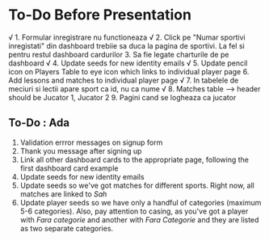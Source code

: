 # To-Do Before Presentation

√ 1. Formular inregistrare nu functioneaza
√ 2. Click pe "Numar sportivi inregistati" din dashboard trebiie sa duca la pagina de sportivi. La fel si pentru restul dashboard cardurilor
3. Sa fie legate charturile de pe dashboard
√ 4. Update seeds for new identity emails
√ 5. Update pencil icon on Players Table to eye icon which links to individual player page
6. Add lessons and matches to individual player page
√ 7. In tabelele de meciuri si lectii apare sport ca id, nu ca nume
√ 8. Matches table --> header should be Jucator 1, Jucator 2
9. Pagini cand se logheaza ca jucator

## To-Do : Ada

1. Validation errror messages on signup form
2. Thank you message after signing up
3. Link all other dashboard cards to the appropriate page, following the first dashboard card example
4. Update seeds for new identity emails
5. Update seeds so we've got matches for different sports. Right now, all matches are linked to _Sah_
6. Update player seeds so we have only a handful of categories (maximum 5-6 categories). Also, pay attention to casing, as you've got a player with _Fara categorie_ and another with _Fara Categorie_ and they are listed as two separate categories.
